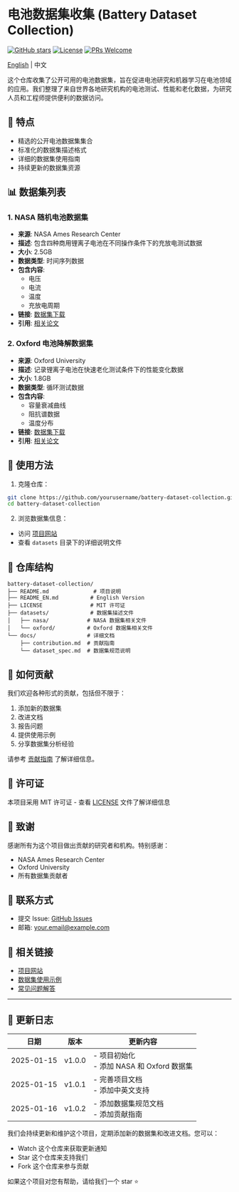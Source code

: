 # 电池数据集收集 (Battery Dataset Collection)

[![GitHub stars](https://img.shields.io/github/stars/yourusername/battery-dataset-collection)](https://github.com/yourusername/battery-dataset-collection/stargazers)
[![License](https://img.shields.io/badge/License-MIT-blue.svg)](https://opensource.org/licenses/MIT)
[![PRs Welcome](https://img.shields.io/badge/PRs-welcome-brightgreen.svg)](https://makeapullrequest.com)

[English](./README_EN.md) | 中文

这个仓库收集了公开可用的电池数据集，旨在促进电池研究和机器学习在电池领域的应用。我们整理了来自世界各地研究机构的电池测试、性能和老化数据，为研究人员和工程师提供便利的数据访问。

## 🌟 特点

- 精选的公开电池数据集集合
- 标准化的数据集描述格式
- 详细的数据集使用指南
- 持续更新的数据集资源

## 📊 数据集列表

### 1. NASA 随机电池数据集
- **来源**: NASA Ames Research Center
- **描述**: 包含四种商用锂离子电池在不同操作条件下的充放电测试数据
- **大小**: 2.5GB
- **数据类型**: 时间序列数据
- **包含内容**:
  - 电压
  - 电流
  - 温度
  - 充放电周期
- **链接**: [数据集下载](https://link-to-dataset)
- **引用**: [相关论文](paper-link)

### 2. Oxford 电池降解数据集
- **来源**: Oxford University
- **描述**: 记录锂离子电池在快速老化测试条件下的性能变化数据
- **大小**: 1.8GB
- **数据类型**: 循环测试数据
- **包含内容**:
  - 容量衰减曲线
  - 阻抗谱数据
  - 温度分布
- **链接**: [数据集下载](https://link-to-dataset)
- **引用**: [相关论文](paper-link)

## 🚀 使用方法

1. 克隆仓库：
```bash
git clone https://github.com/yourusername/battery-dataset-collection.git
cd battery-dataset-collection
```

2. 浏览数据集信息：
- 访问 [项目网站](https://yourusername.github.io/battery-dataset-collection)
- 查看 `datasets` 目录下的详细说明文件

## 📂 仓库结构

```
battery-dataset-collection/
├── README.md              # 项目说明
├── README_EN.md          # English Version
├── LICENSE               # MIT 许可证
├── datasets/             # 数据集描述文件
│   ├── nasa/            # NASA 数据集相关文件
│   └── oxford/          # Oxford 数据集相关文件
└── docs/                # 详细文档
    ├── contribution.md  # 贡献指南
    └── dataset_spec.md  # 数据集规范说明
```

## 🤝 如何贡献

我们欢迎各种形式的贡献，包括但不限于：

1. 添加新的数据集
2. 改进文档
3. 报告问题
4. 提供使用示例
5. 分享数据集分析经验

请参考 [贡献指南](docs/contribution.md) 了解详细信息。

## 📜 许可证

本项目采用 MIT 许可证 - 查看 [LICENSE](LICENSE) 文件了解详细信息

## 🌟 致谢

感谢所有为这个项目做出贡献的研究者和机构。特别感谢：

- NASA Ames Research Center
- Oxford University
- 所有数据集贡献者

## 📮 联系方式

- 提交 Issue: [GitHub Issues](https://github.com/yourusername/battery-dataset-collection/issues)
- 邮箱: your.email@example.com

## 🔗 相关链接

- [项目网站](https://yourusername.github.io/battery-dataset-collection)
- [数据集使用示例](./examples)
- [常见问题解答](./docs/FAQ.md)

---

## 📅 更新日志

| 日期 | 版本 | 更新内容 |
|------|------|----------|
| 2025-01-15 | v1.0.0 | - 项目初始化 <br> - 添加 NASA 和 Oxford 数据集 |
| 2025-01-15 | v1.0.1 | - 完善项目文档 <br> - 添加中英文支持 |
| 2025-01-16 | v1.0.2 | - 添加数据集规范文档 <br> - 添加贡献指南 |

我们会持续更新和维护这个项目，定期添加新的数据集和改进文档。您可以：
- Watch 这个仓库来获取更新通知
- Star 这个仓库来支持我们
- Fork 这个仓库来参与贡献

如果这个项目对您有帮助，请给我们一个 star ⭐️
